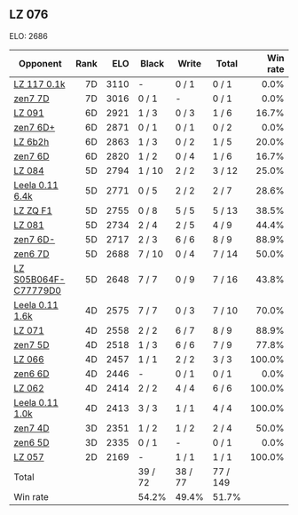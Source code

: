 ## LZ 076 ##

ELO: 2686

Opponent | Rank | ELO | Black | Write | Total | Win rate
---------|-----:|----:|-------|-------|-------|-------:
[LZ 117 0.1k](LZ%20117%200.1k.md) | 7D | 3110 | - | 0 / 1 | 0 / 1 | 0.0%
[zen7 7D](zen7%207D.md) | 7D | 3016 | 0 / 1 | - | 0 / 1 | 0.0%
[LZ 091](LZ%20091.md) | 6D | 2921 | 1 / 3 | 0 / 3 | 1 / 6 | 16.7%
[zen7 6D+](zen7%206D+.md) | 6D | 2871 | 0 / 1 | 0 / 1 | 0 / 2 | 0.0%
[LZ 6b2h](LZ%206b2h.md) | 6D | 2863 | 1 / 3 | 0 / 2 | 1 / 5 | 20.0%
[zen7 6D](zen7%206D.md) | 6D | 2820 | 1 / 2 | 0 / 4 | 1 / 6 | 16.7%
[LZ 084](LZ%20084.md) | 5D | 2794 | 1 / 10 | 2 / 2 | 3 / 12 | 25.0%
[Leela 0.11 6.4k](Leela%200.11%206.4k.md) | 5D | 2771 | 0 / 5 | 2 / 2 | 2 / 7 | 28.6%
[LZ ZQ F1](LZ%20ZQ%20F1.md) | 5D | 2755 | 0 / 8 | 5 / 5 | 5 / 13 | 38.5%
[LZ 081](LZ%20081.md) | 5D | 2734 | 2 / 4 | 2 / 5 | 4 / 9 | 44.4%
[zen7 6D-](zen7%206D-.md) | 5D | 2717 | 2 / 3 | 6 / 6 | 8 / 9 | 88.9%
[zen6 7D](zen6%207D.md) | 5D | 2688 | 7 / 10 | 0 / 4 | 7 / 14 | 50.0%
[LZ S05B064F-C77779D0](LZ%20S05B064F-C77779D0.md) | 5D | 2648 | 7 / 7 | 0 / 9 | 7 / 16 | 43.8%
[Leela 0.11 1.6k](Leela%200.11%201.6k.md) | 4D | 2575 | 7 / 7 | 0 / 3 | 7 / 10 | 70.0%
[LZ 071](LZ%20071.md) | 4D | 2558 | 2 / 2 | 6 / 7 | 8 / 9 | 88.9%
[zen7 5D](zen7%205D.md) | 4D | 2518 | 1 / 3 | 6 / 6 | 7 / 9 | 77.8%
[LZ 066](LZ%20066.md) | 4D | 2457 | 1 / 1 | 2 / 2 | 3 / 3 | 100.0%
[zen6 6D](zen6%206D.md) | 4D | 2446 | - | 0 / 1 | 0 / 1 | 0.0%
[LZ 062](LZ%20062.md) | 4D | 2414 | 2 / 2 | 4 / 4 | 6 / 6 | 100.0%
[Leela 0.11 1.0k](Leela%200.11%201.0k.md) | 4D | 2413 | 3 / 3 | 1 / 1 | 4 / 4 | 100.0%
[zen7 4D](zen7%204D.md) | 3D | 2351 | 1 / 2 | 1 / 2 | 2 / 4 | 50.0%
[zen6 5D](zen6%205D.md) | 3D | 2335 | 0 / 1 | - | 0 / 1 | 0.0%
[LZ 057](LZ%20057.md) | 2D | 2169 | - | 1 / 1 | 1 / 1 | 100.0%
Total | | | 39 / 72 | 38 / 77 | 77 / 149 | 
Win rate| | | 54.2% | 49.4% | 51.7% | 
